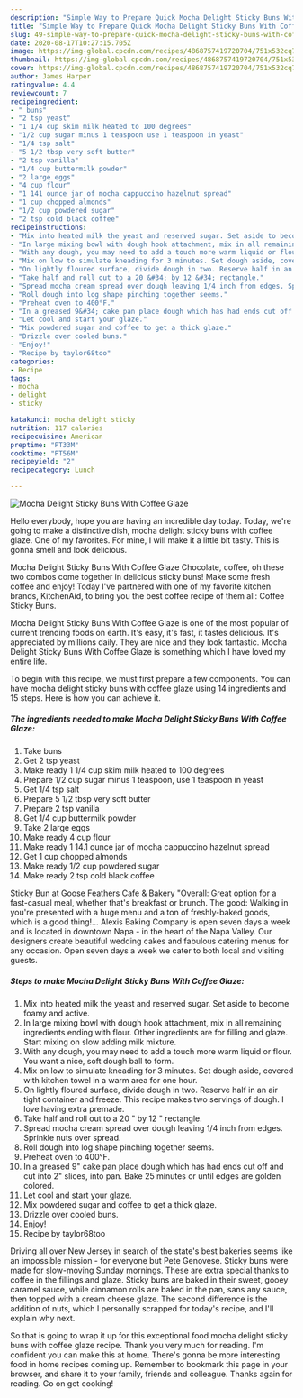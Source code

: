 ```yaml
---
description: "Simple Way to Prepare Quick Mocha Delight Sticky Buns With Coffee Glaze"
title: "Simple Way to Prepare Quick Mocha Delight Sticky Buns With Coffee Glaze"
slug: 49-simple-way-to-prepare-quick-mocha-delight-sticky-buns-with-coffee-glaze
date: 2020-08-17T10:27:15.705Z
image: https://img-global.cpcdn.com/recipes/4868757419720704/751x532cq70/mocha-delight-sticky-buns-with-coffee-glaze-recipe-main-photo.jpg
thumbnail: https://img-global.cpcdn.com/recipes/4868757419720704/751x532cq70/mocha-delight-sticky-buns-with-coffee-glaze-recipe-main-photo.jpg
cover: https://img-global.cpcdn.com/recipes/4868757419720704/751x532cq70/mocha-delight-sticky-buns-with-coffee-glaze-recipe-main-photo.jpg
author: James Harper
ratingvalue: 4.4
reviewcount: 7
recipeingredient:
- " buns"
- "2 tsp yeast"
- "1 1/4 cup skim milk heated to 100 degrees"
- "1/2 cup sugar minus 1 teaspoon use 1 teaspoon in yeast"
- "1/4 tsp salt"
- "5 1/2 tbsp very soft butter"
- "2 tsp vanilla"
- "1/4 cup buttermilk powder"
- "2 large eggs"
- "4 cup flour"
- "1 141 ounce jar of mocha cappuccino hazelnut spread"
- "1 cup chopped almonds"
- "1/2 cup powdered sugar"
- "2 tsp cold black coffee"
recipeinstructions:
- "Mix into heated milk the yeast and reserved sugar. Set aside to become foamy and active."
- "In large mixing bowl with dough hook attachment, mix in all remaining ingredients ending with flour. Other ingredients are for filling and glaze. Start mixing on slow adding milk mixture."
- "With any dough, you may need to add a touch more warm liquid or flour. You want a nice, soft dough ball to form."
- "Mix on low to simulate kneading for 3 minutes. Set dough aside, covered with kitchen towel in a warm area for one hour."
- "On lightly floured surface, divide dough in two. Reserve half in an air tight container and freeze. This recipe makes two servings of dough. I love having extra premade."
- "Take half and roll out to a 20 &#34; by 12 &#34; rectangle."
- "Spread mocha cream spread over dough leaving 1/4 inch from edges. Sprinkle nuts over spread."
- "Roll dough into log shape pinching together seems."
- "Preheat oven to 400°F."
- "In a greased 9&#34; cake pan place dough which has had ends cut off and cut into 2&#34; slices, into pan. Bake 25 minutes or until edges are golden colored."
- "Let cool and start your glaze."
- "Mix powdered sugar and coffee to get a thick glaze."
- "Drizzle over cooled buns."
- "Enjoy!"
- "Recipe by taylor68too"
categories:
- Recipe
tags:
- mocha
- delight
- sticky

katakunci: mocha delight sticky 
nutrition: 117 calories
recipecuisine: American
preptime: "PT33M"
cooktime: "PT56M"
recipeyield: "2"
recipecategory: Lunch

---
```



![Mocha Delight Sticky Buns With Coffee Glaze](https://img-global.cpcdn.com/recipes/4868757419720704/751x532cq70/mocha-delight-sticky-buns-with-coffee-glaze-recipe-main-photo.jpg)

Hello everybody, hope you are having an incredible day today. Today, we're going to make a distinctive dish, mocha delight sticky buns with coffee glaze. One of my favorites. For mine, I will make it a little bit tasty. This is gonna smell and look delicious.

Mocha Delight Sticky Buns With Coffee Glaze Chocolate, coffee, oh these two combos come together in delicious sticky buns! Make some fresh coffee and enjoy! Today I&#39;ve partnered with one of my favorite kitchen brands, KitchenAid, to bring you the best coffee recipe of them all: Coffee Sticky Buns.

Mocha Delight Sticky Buns With Coffee Glaze is one of the most popular of current trending foods on earth. It's easy, it's fast, it tastes delicious. It's appreciated by millions daily. They are nice and they look fantastic. Mocha Delight Sticky Buns With Coffee Glaze is something which I have loved my entire life.


To begin with this recipe, we must first prepare a few components. You can have mocha delight sticky buns with coffee glaze using 14 ingredients and 15 steps. Here is how you can achieve it.

<!--inarticleads1-->

##### The ingredients needed to make Mocha Delight Sticky Buns With Coffee Glaze:

1. Take  buns
1. Get 2 tsp yeast
1. Make ready 1 1/4 cup skim milk heated to 100 degrees
1. Prepare 1/2 cup sugar minus 1 teaspoon, use 1 teaspoon in yeast
1. Get 1/4 tsp salt
1. Prepare 5 1/2 tbsp very soft butter
1. Prepare 2 tsp vanilla
1. Get 1/4 cup buttermilk powder
1. Take 2 large eggs
1. Make ready 4 cup flour
1. Make ready 1 14.1 ounce jar of mocha cappuccino hazelnut spread
1. Get 1 cup chopped almonds
1. Make ready 1/2 cup powdered sugar
1. Make ready 2 tsp cold black coffee


Sticky Bun at Goose Feathers Cafe &amp; Bakery &#34;Overall: Great option for a fast-casual meal, whether that&#39;s breakfast or brunch. The good: Walking in you&#39;re presented with a huge menu and a ton of freshly-baked goods, which is a good thing!… Alexis Baking Company is open seven days a week and is located in downtown Napa - in the heart of the Napa Valley. Our designers create beautiful wedding cakes and fabulous catering menus for any occasion. Open seven days a week we cater to both local and visiting guests. 

<!--inarticleads2-->

##### Steps to make Mocha Delight Sticky Buns With Coffee Glaze:

1. Mix into heated milk the yeast and reserved sugar. Set aside to become foamy and active.
1. In large mixing bowl with dough hook attachment, mix in all remaining ingredients ending with flour. Other ingredients are for filling and glaze. Start mixing on slow adding milk mixture.
1. With any dough, you may need to add a touch more warm liquid or flour. You want a nice, soft dough ball to form.
1. Mix on low to simulate kneading for 3 minutes. Set dough aside, covered with kitchen towel in a warm area for one hour.
1. On lightly floured surface, divide dough in two. Reserve half in an air tight container and freeze. This recipe makes two servings of dough. I love having extra premade.
1. Take half and roll out to a 20 &#34; by 12 &#34; rectangle.
1. Spread mocha cream spread over dough leaving 1/4 inch from edges. Sprinkle nuts over spread.
1. Roll dough into log shape pinching together seems.
1. Preheat oven to 400°F.
1. In a greased 9&#34; cake pan place dough which has had ends cut off and cut into 2&#34; slices, into pan. Bake 25 minutes or until edges are golden colored.
1. Let cool and start your glaze.
1. Mix powdered sugar and coffee to get a thick glaze.
1. Drizzle over cooled buns.
1. Enjoy!
1. Recipe by taylor68too


Driving all over New Jersey in search of the state&#39;s best bakeries seems like an impossible mission - for everyone but Pete Genovese. Sticky buns were made for slow-moving Sunday mornings. These are extra special thanks to coffee in the fillings and glaze. Sticky buns are baked in their sweet, gooey caramel sauce, while cinnamon rolls are baked in the pan, sans any sauce, then topped with a cream cheese glaze. The second difference is the addition of nuts, which I personally scrapped for today&#39;s recipe, and I&#39;ll explain why next. 

So that is going to wrap it up for this exceptional food mocha delight sticky buns with coffee glaze recipe. Thank you very much for reading. I'm confident you can make this at home. There's gonna be more interesting food in home recipes coming up. Remember to bookmark this page in your browser, and share it to your family, friends and colleague. Thanks again for reading. Go on get cooking!

